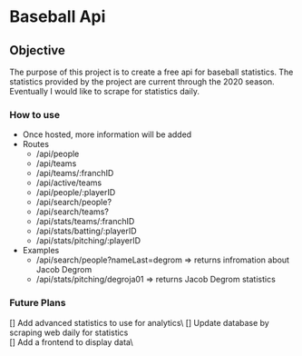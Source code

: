 # Baseball Api

## Objective
The purpose of this project is to create a free api for baseball statistics. The statistics provided by the project are current through the 2020 season. Eventually I would like to scrape for statistics daily. 

### How to use
* Once hosted, more information will be added
* Routes
  * /api/people
  * /api/teams
  * /api/teams/:franchID
  * /api/active/teams
  * /api/people/:playerID
  * /api/search/people?
  * /api/search/teams?
  * /api/stats/teams/:franchID
  * /api/stats/batting/:playerID
  * /api/stats/pitching/:playerID
* Examples
  * /api/search/people?nameLast=degrom => returns infromation about Jacob Degrom
  * /api/stats/pitching/degroja01 => returns Jacob Degrom statistics

### Future Plans
[] Add advanced statistics to use for analytics\ 
[] Update database by scraping web daily for statistics\
[] Add a frontend to display data\